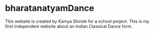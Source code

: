 # bharatanatyamDance
This website is created by Kamya Shinde for a school project. This is my first independent website about an Indian Classical Dance form.
